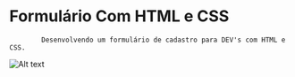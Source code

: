 # Formulário Com HTML e CSS
            Desenvolvendo um formulário de cadastro para DEV's com HTML e CSS. 

![Alt text](https://cdn.discordapp.com/attachments/887544607599120404/929471577505026118/unknown.png?raw=true "Formulario")
